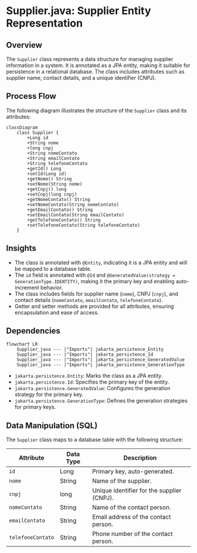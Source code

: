 # Supplier.java: Supplier Entity Representation

## Overview
The `Supplier` class represents a data structure for managing supplier information in a system. It is annotated as a JPA entity, making it suitable for persistence in a relational database. The class includes attributes such as supplier name, contact details, and a unique identifier (CNPJ).

## Process Flow
The following diagram illustrates the structure of the `Supplier` class and its attributes:

```mermaid
classDiagram
    class Supplier {
        +Long id
        +String nome
        +long cnpj
        +String nomeContato
        +String emailContato
        +String telefoneContato
        +getId() Long
        +setId(Long id)
        +getNome() String
        +setNome(String nome)
        +getCnpj() long
        +setCnpj(long cnpj)
        +getNomeContato() String
        +setNomeContato(String nomeContato)
        +getEmailContato() String
        +setEmailContato(String emailContato)
        +getTelefoneContato() String
        +setTelefoneContato(String telefoneContato)
    }
```

## Insights
- The class is annotated with `@Entity`, indicating it is a JPA entity and will be mapped to a database table.
- The `id` field is annotated with `@Id` and `@GeneratedValue(strategy = GenerationType.IDENTITY)`, making it the primary key and enabling auto-increment behavior.
- The class includes fields for supplier name (`nome`), CNPJ (`cnpj`), and contact details (`nomeContato`, `emailContato`, `telefoneContato`).
- Getter and setter methods are provided for all attributes, ensuring encapsulation and ease of access.

## Dependencies
```mermaid
flowchart LR
    Supplier_java --- |"Imports"| jakarta_persistence_Entity
    Supplier_java --- |"Imports"| jakarta_persistence_Id
    Supplier_java --- |"Imports"| jakarta_persistence_GeneratedValue
    Supplier_java --- |"Imports"| jakarta_persistence_GenerationType
```

- `jakarta.persistence.Entity`: Marks the class as a JPA entity.
- `jakarta.persistence.Id`: Specifies the primary key of the entity.
- `jakarta.persistence.GeneratedValue`: Configures the generation strategy for the primary key.
- `jakarta.persistence.GenerationType`: Defines the generation strategies for primary keys.

## Data Manipulation (SQL)
The `Supplier` class maps to a database table with the following structure:

| Attribute         | Data Type   | Description                                      |
|--------------------|-------------|--------------------------------------------------|
| `id`              | Long        | Primary key, auto-generated.                    |
| `nome`            | String      | Name of the supplier.                           |
| `cnpj`            | long        | Unique identifier for the supplier (CNPJ).      |
| `nomeContato`     | String      | Name of the contact person.                     |
| `emailContato`    | String      | Email address of the contact person.            |
| `telefoneContato` | String      | Phone number of the contact person.             |
